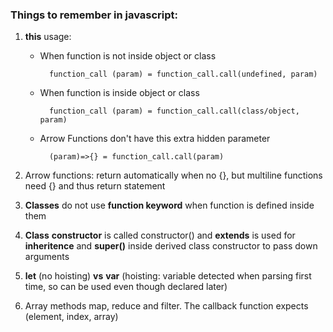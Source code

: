 ### Things to remember in javascript:

1.  **this** usage:

    - When function is not inside object or class

            function_call (param) = function_call.call(undefined, param)

    - When function is inside object or class

            function_call (param) = function_call.call(class/object, param)

    - Arrow Functions don't have this extra hidden parameter

            (param)=>{} = function_call.call(param)

2.  Arrow functions: return automatically when no {}, but multiline functions need {} and thus return statement
3.  **Classes** do not use **function keyword** when function is defined inside them
4.  **Class** **constructor** is called constructor() and **extends** is used for **inheritence** and **super()** inside derived class constructor to pass down arguments
5.  **let** (no hoisting) **vs** **var** (hoisting: variable detected when parsing first time, so can be used even though declared later)
6.  Array methods map, reduce and filter. The callback function expects (element, index, array)
